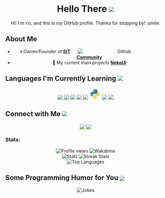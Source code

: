 <h1 align="center"> Hello There <img src="https://raw.githubusercontent.com/MartinHeinz/MartinHeinz/master/wave.gif" width="30px"> </h1>

<div align="center">
  <p>Hi! I'm rio, and this is my GitHub profile. Thanks for stopping by! :smile:</p>
</div>

<h2 align="left"> About Me </h2>

<div align="center">
  <img width="55%" align="right" alt="Github" src="https://raw.githubusercontent.com/onimur/.github/master/.resources/git-header.svg" />
  <ul>
    <li>🌀 Owner/Founder of <a href="https://github.com/SITCommunity"><strong>SIT Community</strong></a></li>
    <li>🔭 My current main projects <a href="https://github.com/SITCommunity/NekoUI/"><strong>NekoUI</strong></a></li>
  </ul>
</div>

<h2 align="left"> Languages I'm Currently Learning <img src="https://media2.giphy.com/media/QssGEmpkyEOhBCb7e1/giphy.gif?cid=ecf05e47a0n3gi1bfqntqmob8g9aid1oyj2wr3ds3mg700bl&rid=giphy.gif" width="32px"> </h2>

<div align="center">
  <a href="" target="_blank"><img width="32px" src="https://raw.githubusercontent.com/rahulbanerjee26/githubAboutMeGenerator/main/icons/javascript.svg"></a>
  <a href="" target="_blank"><img width="32px" src="https://raw.githubusercontent.com/rahulbanerjee26/githubAboutMeGenerator/main/icons/typescript.svg"/></a>
  <a href="" target="_blank"><img width="32px" src="https://raw.githubusercontent.com/rahulbanerjee26/githubAboutMeGenerator/main/icons/java.svg"></a>
  <a href="" target="_blank"><img width="32px" src="https://raw.githubusercontent.com/rahulbanerjee26/githubAboutMeGenerator/main/icons/html.svg"></a>
  <a href="" target="_blank"><img width="32px" src="https://raw.githubusercontent.com/rahulbanerjee26/githubAboutMeGenerator/main/icons/css.svg"></a>
  <a href="https://www.python.org" target="_blank"><img width="36px" src="https://raw.githubusercontent.com/devicons/devicon/master/icons/python/python-original.svg"></a>
  <a href="" target="_blank"><img width="32px" src="https://raw.githubusercontent.com/rahulbanerjee26/githubAboutMeGenerator/main/icons/c.svg"></a>
  <a href="" target="_blank"><img width="32px" src="https://raw.githubusercontent.com/rahulbanerjee26/githubAboutMeGenerator/main/icons/kotlin.svg"></a>
</div>

<h2 align="left"> Connect with Me <img src="https://raw.githubusercontent.com/ShahriarShafin/ShahriarShafin/main/Assets/handshake.gif" width="100px"> </h2>

<div align="center">
  <a href='https://www.github.com/brokenedtzjs'><img width='32px' align='center' src="https://raw.githubusercontent.com/rahulbanerjee26/githubAboutMeGenerator/main/icons/github.svg"/></a>
  <a href='https://discord.gg/498Axaz9VF'><img width='40px' align='center' src='https://raw.githubusercontent.com/rahulbanerjee26/githubAboutMeGenerator/main/icons/discord.svg'></a>
</div>

<h3 align="left">Stats:</h3>

<div align="center">
  <img src="https://komarev.com/ghpvc/?username=quit75gaming&label=Profile%20Views&color=00ff6e&style=flat" alt="Profile views" />
  <img src="https://wakatime.com/badge/user/48eebc5a-4806-4cf7-ba04-cdc9d5c29b8f.svg" alt="Wakatime" />
</div>

<div align="center">
  <img src="https://github-readme-stats.vercel.app/api?username=brokenedtzjs&include_all_commits=Tru&show_icons=True&theme=radical&locale=en" alt="Stats" />
  <img src="https://github-readme-streak-stats.herokuapp.com/?user=brokenedtzjs&theme=dark" alt="Streak Stats" />
</div>

<div align="center">
  <img src="https://github-readme-stats.vercel.app/api/top-langs?username=brokenedtzjs&show_icons=true&theme=tokyonight&locale=en&layout=compact" alt="Top Languages" />
</div>

<h2> Some Programming Humor for You <img align="center" src="https://media2.giphy.com/media/UQDSBzfyiBKvgFcSTw/giphy.gif?cid=ecf05e47p3cd513axbek3f56ti3jzizq8hincw20jauyyfyw&rid=giphy.gif" width="32px"></h2>

<div align="center">
  <img src="https://readme-jokes.vercel.app/api?theme=default" alt="Jokes" />
</div>
